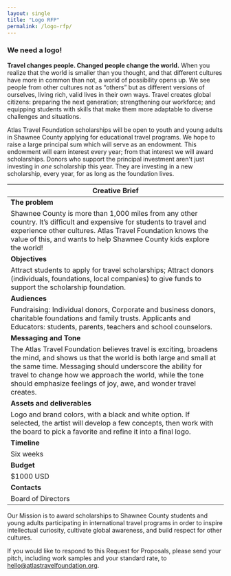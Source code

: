 ```yaml
---
layout: single
title: "Logo RFP"
permalink: /logo-rfp/
---
```


### We need a logo!


**Travel changes people. Changed people change the world.** When you realize that the world is smaller than you thought, and that different cultures have more in common than not, a world of possibility opens up. We see people from other cultures not as “others” but as different versions of ourselves, living rich, valid lives in their own ways. Travel creates global citizens: preparing the next generation; strengthening our workforce; and equipping students with skills that make them more adaptable to diverse challenges and situations.

Atlas Travel Foundation scholarships will be open to youth and young adults in Shawnee County applying for educational travel programs. We hope to raise a large principal sum which will serve as an endowment. This endowment will earn interest every year; from that interest we will award scholarships. Donors who support the principal investment aren't just investing in _one_ scholarship this year. They are investing in a new scholarship, every year, for as long as the foundation lives.  


| Creative Brief |
| ------         |
| **The problem** |
| Shawnee County is more than 1,000 miles from any other country. It’s difficult and expensive for students to travel and experience other cultures. Atlas Travel Foundation knows the value of this, and wants to help Shawnee County kids explore the world!|
| **Objectives** |
| Attract students to apply for travel scholarships; Attract donors (individuals, foundations, local companies) to give funds to support the scholarship foundation. |
| **Audiences** |
| Fundraising: Individual donors, Corporate and business donors, charitable foundations and family trusts. Applicants and Educators: students, parents, teachers and school counselors. |
| **Messaging and Tone** |
| The Atlas Travel Foundation believes travel is exciting, broadens the mind, and shows us that the world is both large and small at the same time.  Messaging should underscore the ability for travel to change how we approach the world, while the tone should emphasize feelings of joy, awe, and wonder travel creates. |
| **Assets and deliverables** |
| Logo and brand colors, with a black and white option. If selected, the artist will develop a few concepts, then work with the board to pick a favorite and refine it into a final logo. |
| **Timeline** |
| Six weeks |
| **Budget** |
| $1000 USD |
| **Contacts** |
| Board of Directors |

Our Mission is to award scholarships to Shawnee County students and young adults participating in international travel programs in order to inspire intellectual curiosity, cultivate global awareness, and build respect for other cultures. 

If you would like to respond to this Request for Proposals, please send your pitch, including work samples and your standard rate, to hello@atlastravelfoundation.org. 
